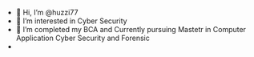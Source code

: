 - 👋 Hi, I’m @huzzi77
- 👀 I’m interested in Cyber Security
- 🌱 I’m completed my BCA and Currently pursuing Mastetr in Computer Application Cyber Security and Forensic
- 

<!---
huzzi77/huzzi77 is a ✨ special ✨ repository because its `README.md` (this file) appears on your GitHub profile.
You can click the Preview link to take a look at your changes.
--->
